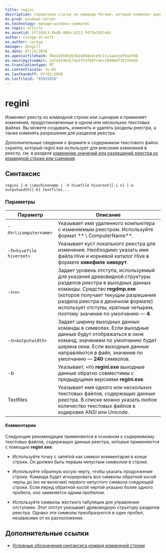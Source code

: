 ```yaml
---
title: regini
description: Справочная статья по команде Регини, которая изменяет реестр из командной строки или сценария и применяет изменения, предустановленные в одном или нескольких текстовых файлах.
ms.prod: windows-server
ms.technology: manage-windows-commands
ms.topic: article
ms.assetid: 5ff18dc3-5bd8-400a-b311-fd73a3267e8c
author: coreyp-at-msft
ms.author: coreyp
manager: dongill
ms.date: 07/11/2018
ms.openlocfilehash: 56e2d4505db56248b6e4ce9c11caaae1df9a4f08
ms.sourcegitcommit: 2afed2461574a3f53f84fc9ec28d86df3b335685
ms.translationtype: MT
ms.contentlocale: ru-RU
ms.lasthandoff: 07/02/2020
ms.locfileid: "85931016"
---
```

# <a name="regini"></a>regini

Изменяет реестр из командной строки или сценария и применяет изменения, предустановленные в одном или нескольких текстовых файлах. Вы можете создавать, изменять и удалять разделы реестра, а также изменять разрешения для разделов реестра.

Дополнительные сведения о формате и содержимом текстового файла скрипта, который regini.exe использует для внесения изменений в реестр, см. в разделе [изменение значений или разрешений реестра из командной строки или сценария](https://support.microsoft.com/help/264584/how-to-change-registry-values-or-permissions-from-a-command-line-or-a).

## <a name="syntax"></a>Синтаксис

```
regini [-m \\machinename | -h hivefile hiveroot][-i n] [-o outputwidth][-b] textfiles...
```

### <a name="parameters"></a>Параметры

| Параметр | Описание |
|--|--|
| -m`<\\computername>` | Указывает имя удаленного компьютера с изменяемым реестром. Используйте формат ** \\ ComputerName**. |
| -h`<hivefile hiveroot>` | Указывает куст локального реестра для изменения. Необходимо указать имя файла Hive и корневой каталог Hive в формате **хивефиле хиверут**. |
| -i`<n>` | Задает уровень отступа, используемый для указания древовидной структуры разделов реестра в выходных данных команды. Средство **regdmp.exe** (которое получает текущие разрешения раздела реестра в двоичном формате) использует отступы, кратные четырем, поэтому значение по умолчанию — **4**. |
| -o`<outputwidth>` | Задает ширину выходных данных команды в символах. Если выходные данные будут отображаться в окне команд, значением по умолчанию будет ширина окна. Если выходные данные направляются в файл, значение по умолчанию — **240** символов. |
| -b | Указывает, что **regini.exe** выходные данные обратно совместимы с предыдущими версиями **regini.exe**. |
| Textfiles | Указывает имя одного или нескольких текстовых файлов, содержащих данные реестра. В списке можно указать любое количество текстовых файлов в кодировке ANSI или Unicode. |

#### <a name="remarks"></a>Комментарии

Следующие рекомендации применяются в основном к содержимому текстовых файлов, содержащих данные реестра, которые применяются с помощью **regini.exe**.

- Используйте точку с запятой как символ комментария в конце строки. Он должен быть первым непустым символом в строке.

- Используйте обратную косую черту, чтобы указать продолжение строки. Команда будет игнорировать все символы обратной косой черты до (но не включая) первого непустого символа следующей строки. Если перед обратной косой чертой указано более одного пробела, оно заменяется одним пробелом.

- Используйте символы жесткого табуляции для управления отступами. Этот отступ указывает древовидную структуру разделов реестра. Однако эти символы преобразуются в один пробел, независимо от их расположения.

## <a name="additional-references"></a>Дополнительные ссылки

- [Условные обозначения синтаксиса команд командной строки](command-line-syntax-key.md)
